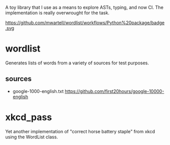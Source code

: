 A toy library that I use as a means to explore ASTs, typing,
and now CI. The implementation is really overwrought for the
task.

https://github.com/mwartell/wordlist/workflows/Python%20package/badge.svg


# wordlist
Generates lists of words from a variety of sources for test purposes.

## sources
 - google-1000-english.txt https://github.com/first20hours/google-10000-english

# xkcd_pass
Yet another implementation of "correct horse battery staple" from xkcd using
the WordList class.

